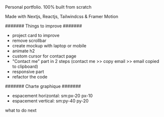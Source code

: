 Personal portfolio. 100% built from scratch

Made with Nextjs, Reactjs, Tailwindcss & Framer Motion

####### Things to improve #######
- project card to improve
- remove scrollbar
- create mockup with laptop or mobile
- animate h2
- custom cursor for contact page
- "Contact me" part in 2 steps (contact me >> copy email >> email copied to clipboard)
- responsive part
- refactor the code

####### Charte graphique #######
- espacement horizontal: sm:px-20 px-10
- espacement vertical: sm:py-40 py-20

what to do next